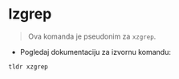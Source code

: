 # lzgrep

> Ova komanda je pseudonim za `xzgrep`.

- Pogledaj dokumentaciju za izvornu komandu:

`tldr xzgrep`
